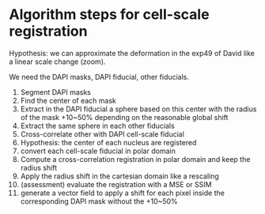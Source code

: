 # Algorithm steps for cell-scale registration

Hypothesis: we can approximate the deformation in the exp49 of David like a linear scale change (zoom).

We need the DAPI masks, DAPI fiducial, other fiducials.

1. Segment DAPI masks
2. Find the center of each mask
3. Extract in the DAPI fiducial a sphere based on this center with the radius of the mask +10~50% depending on the reasonable global shift
4. Extract the same sphere in each other fiducials
5. Cross-correlate other with DAPI cell-scale fiducial
6. Hypothesis: the center of each nucleus are registered
7. convert each cell-scale fiducial in polar domain
8. Compute a cross-correlation registration in polar domain and keep the radius shift
9. Apply the radius shift in the cartesian domain like a rescaling 
10. (assessment) evaluate the registration with a MSE or SSIM
11. generate a vector field to apply a shift for each pixel inside the corresponding DAPI mask without the +10~50%

